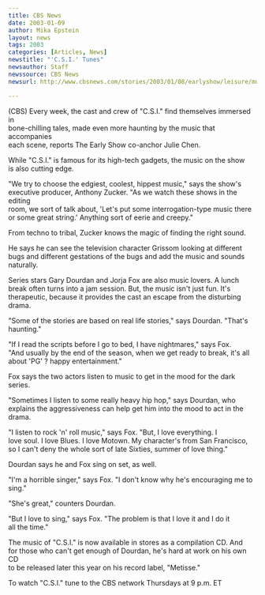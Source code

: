 ```yaml
---
title: CBS News
date: 2003-01-09
author: Mika Epstein
layout: news
tags: 2003
categories: [Articles, News]
newstitle: "'C.S.I.' Tunes"
newsauthor: Staff  
newssource: CBS News  
newsurl: http://www.cbsnews.com/stories/2003/01/08/earlyshow/leisure/music/main535780.shtml  

---
```


(CBS) Every week, the cast and crew of "C.S.I." find themselves immersed in  
bone-chilling tales, made even more haunting by the music that accompanies  
each scene, reports The Early Show co-anchor Julie Chen.

While "C.S.I." is famous for its high-tech gadgets, the music on the show  
is also cutting edge.

"We try to choose the edgiest, coolest, hippest music," says the show's  
executive producer, Anthony Zucker. "As we watch these shows in the editing  
room, we sort of talk about, 'Let's put some interrogation-type music there  
or some great string.' Anything sort of eerie and creepy."

From techno to tribal, Zucker knows the magic of finding the right sound.

He says he can see the television character Grissom looking at different  
bugs and different gestations of the bugs and add the music and sounds  
naturally.

Series stars Gary Dourdan and Jorja Fox are also music lovers. A lunch  
break often turns into a jam session. But, the music isn't just fun. It's  
therapeutic, because it provides the cast an escape from the disturbing  
drama.

"Some of the stories are based on real life stories," says Dourdan. "That's  
haunting."

"If I read the scripts before I go to bed, I have nightmares," says Fox.  
"And usually by the end of the season, when we get ready to break, it's all  
about 'PG' ? happy entertainment."

Fox says the two actors listen to music to get in the mood for the dark  
series.

"Sometimes I listen to some really heavy hip hop," says Dourdan, who  
explains the aggressiveness can help get him into the mood to act in the  
drama.

"I listen to rock 'n' roll music," says Fox. "But, I love everything. I  
love soul. I love Blues. I love Motown. My character's from San Francisco,  
so I can't deny the whole sort of late Sixties, summer of love thing."

Dourdan says he and Fox sing on set, as well.

"I'm a horrible singer," says Fox. "I don't know why he's encouraging me to  
sing."

"She's great," counters Dourdan.

"But I love to sing," says Fox. "The problem is that I love it and I do it  
all the time."

The music of "C.S.I." is now available in stores as a compilation CD. And  
for those who can't get enough of Dourdan, he's hard at work on his own CD  
to be released later this year on his record label, "Metisse."

To watch "C.S.I." tune to the CBS network Thursdays at 9 p.m. ET

